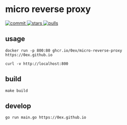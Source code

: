 # micro reverse proxy

[
![commit](https://img.shields.io/github/last-commit/0ex/micro-containers?label=commit)
![stars](https://img.shields.io/github/stars/0ex/micro-containers)
](https://github.com/0ex/micro-containers)
[
![pulls](https://img.shields.io/docker/pulls/0ex0/micro-reverse-proxy?label=pulls)
](https://hub.docker.com/r/0ex0/micro-reverse-proxy)

## usage

    docker run -p 800:80 ghcr.io/0ex/micro-reverse-proxy https://0ex.github.io
    
    curl -v http://localhost:800

## build

    make build

## develop

    go run main.go https://0ex.github.io
